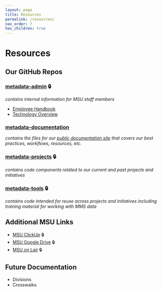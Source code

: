```yaml
---
layout: page
title: Resources
permalink: /resources/
nav_order: 7
has_children: true
---
```


# Resources

## Our GitHub Repos

### [metadata-admin](https://github.com/NYPL/metadata-admin/) 🔒
_contains internal information for MSU staff members_
* [Employee Handbook](https://github.com/NYPL/metadata-admin/blob/main/employee-handbook.md)
* [Technology Overview](https://github.com/NYPL/metadata-admin/blob/main/technology-overview.md)

### [metadata-documentation](https://github.com/NYPL/metadata-documentation/)
_contains the files for our [public documentation site](https://nypl.github.io/metadata-documentation/) that covers our best practices, workflows, resources, etc._

### [metadata-projects](https://github.com/NYPL/metadata-projects/) 🔒
_contains code components related to our current and past projects and initiatives_

### [metadata-tools](https://github.com/NYPL/metadata-tools/) 🔒
_contains code intended for reuse across projects and initiatives including training material for working with MMS data_

## Additional MSU Links
* [MSU ClickUp](https://app.clickup.com/2305128/v/b/26b38-4023) 🔒
* [MSU Google Drive](https://drive.google.com/drive/u/0/folders/1t7SRUAr5P0hYvt0bNYBvagaX69NyrIlN) 🔒
* [MSU on Lair](https://lair.nypl.org/-/departments/library-sites-and-services/research-libraries/metadata-services-unit) 🔒

## Future Documentation
* Divisions
* Crosswalks
